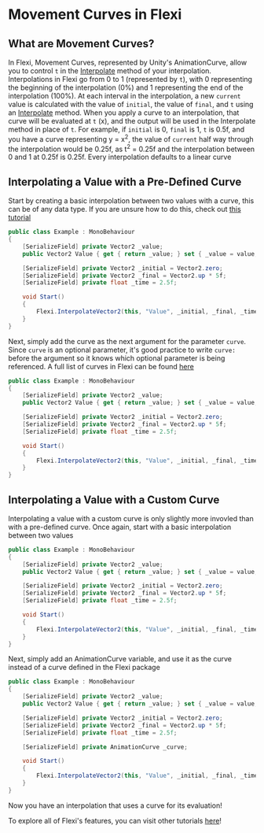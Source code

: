 # Movement Curves in Flexi

## What are Movement Curves?
In Flexi, Movement Curves, represented by Unity's AnimationCurve, allow you to control `t` in the [Interpolate](../FlexiOperations/FlexiOperations.md) method of your interpolation. Interpolations in Flexi go from 0 to 1 (represented by `t`), with 0 representing the beginning of the interpolation (0%) and 1 representing the end of the interpolation (100%). At each interval in the interpolation, a new `current` value is calculated with the value of `initial`, the value of `final`, and `t` using an [Interpolate](../FlexiOperations/FlexiOperations.md) method. When you apply a curve to an interpolation, that curve will be evaluated at `t` (x), and the output will be used in the Interpolate method in place of `t`. For example, if `initial` is 0, `final` is 1, `t` is 0.5f, and you have a curve representing y = x<sup>2</sup>, the value of `current` half way through the interpolation would be 0.25f, as t<sup>2</sup> = 0.25f and the interpolation between 0 and 1 at 0.25f is 0.25f. Every interpolation defaults to a linear curve

## Interpolating a Value with a Pre-Defined Curve
Start by creating a basic interpolation between two values with a curve, this can be of any data type. If you are unsure how to do this, check out [this tutorial](GettingStarted.md)
```cs
public class Example : MonoBehaviour
{
    [SerializeField] private Vector2 _value;
    public Vector2 Value { get { return _value; } set { _value = value; } }

    [SerializeField] private Vector2 _initial = Vector2.zero;
    [SerializeField] private Vector2 _final = Vector2.up * 5f;
    [SerializeField] private float _time = 2.5f;

    void Start()
    {
        Flexi.InterpolateVector2(this, "Value", _initial, _final, _time);
    }
}
```

Next, simply add the curve as the next argument for the parameter `curve`. Since `curve` is an optional parameter, it's good practice to write `curve: ` before the argument so it knows which optional parameter is being referenced. A full list of curves in Flexi can be found [here](../FlexiCurves/FlexiCurves.md)
```cs
public class Example : MonoBehaviour
{
    [SerializeField] private Vector2 _value;
    public Vector2 Value { get { return _value; } set { _value = value; } }

    [SerializeField] private Vector2 _initial = Vector2.zero;
    [SerializeField] private Vector2 _final = Vector2.up * 5f;
    [SerializeField] private float _time = 2.5f;

    void Start()
    {
        Flexi.InterpolateVector2(this, "Value", _initial, _final, _time, curve: FlexiCurves.bouncing);
    }
}
```

## Interpolating a Value with a Custom Curve
Interpolating a value with a custom curve is only slightly more invovled than with a pre-defined curve. Once again, start with a basic interpolation between two values
```cs
public class Example : MonoBehaviour
{
    [SerializeField] private Vector2 _value;
    public Vector2 Value { get { return _value; } set { _value = value; } }

    [SerializeField] private Vector2 _initial = Vector2.zero;
    [SerializeField] private Vector2 _final = Vector2.up * 5f;
    [SerializeField] private float _time = 2.5f;

    void Start()
    {
        Flexi.InterpolateVector2(this, "Value", _initial, _final, _time);
    }
}
``` 
Next, simply add an AnimationCurve variable, and use it as the curve instead of a curve defined in the Flexi package
```cs
public class Example : MonoBehaviour
{
    [SerializeField] private Vector2 _value;
    public Vector2 Value { get { return _value; } set { _value = value; } }

    [SerializeField] private Vector2 _initial = Vector2.zero;
    [SerializeField] private Vector2 _final = Vector2.up * 5f;
    [SerializeField] private float _time = 2.5f;

    [SerializeField] private AnimationCurve _curve;

    void Start()
    {
        Flexi.InterpolateVector2(this, "Value", _initial, _final, _time, curve: _curve);
    }
}
```
Now you have an interpolation that uses a curve for its evaluation!

To explore all of Flexi's features, you can visit other tutorials [here](Tutorials.md)!